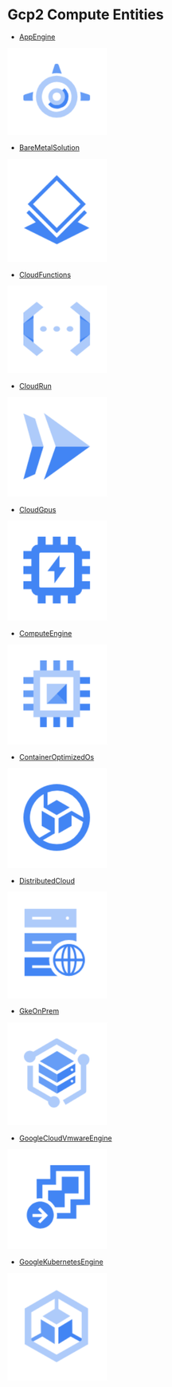 # Gcp2 Compute Entities


- [AppEngine](./app-engine.md)  
<img src="./app-engine.png" width="200"/>

- [BareMetalSolution](./bare-metal-solution.md)  
<img src="./bare-metal-solution.png" width="200"/>

- [CloudFunctions](./cloud-functions.md)  
<img src="./cloud-functions.png" width="200"/>

- [CloudRun](./cloud-run.md)  
<img src="./cloud-run.png" width="200"/>

- [CloudGpus](./cloud-gpus.md)  
<img src="./cloud-gpus.png" width="200"/>

- [ComputeEngine](./compute-engine.md)  
<img src="./compute-engine.png" width="200"/>

- [ContainerOptimizedOs](./container-optimized-os.md)  
<img src="./container-optimized-os.png" width="200"/>

- [DistributedCloud](./distributed-cloud.md)  
<img src="./distributed-cloud.png" width="200"/>

- [GkeOnPrem](./gke-on-prem.md)  
<img src="./gke-on-prem.png" width="200"/>

- [GoogleCloudVmwareEngine](./google-cloud-vmware-engine.md)  
<img src="./google-cloud-vmware-engine.png" width="200"/>

- [GoogleKubernetesEngine](./google-kubernetes-engine.md)  
<img src="./google-kubernetes-engine.png" width="200"/>
